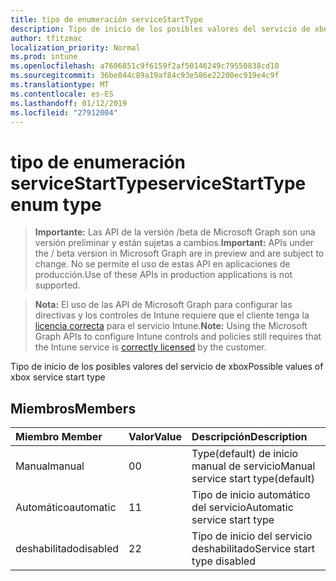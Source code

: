 ```yaml
---
title: tipo de enumeración serviceStartType
description: Tipo de inicio de los posibles valores del servicio de xbox
author: tfitzmac
localization_priority: Normal
ms.prod: intune
ms.openlocfilehash: a7606851c9f6159f2af50146249c79550838cd10
ms.sourcegitcommit: 36be044c89a19af84c93e586e22200ec919e4c9f
ms.translationtype: MT
ms.contentlocale: es-ES
ms.lasthandoff: 01/12/2019
ms.locfileid: "27912004"
---
```

# <a name="servicestarttype-enum-type"></a><span data-ttu-id="ffcbf-103">tipo de enumeración serviceStartType</span><span class="sxs-lookup"><span data-stu-id="ffcbf-103">serviceStartType enum type</span></span>

> <span data-ttu-id="ffcbf-104">**Importante:** Las API de la versión /beta de Microsoft Graph son una versión preliminar y están sujetas a cambios.</span><span class="sxs-lookup"><span data-stu-id="ffcbf-104">**Important:** APIs under the / beta version in Microsoft Graph are in preview and are subject to change.</span></span> <span data-ttu-id="ffcbf-105">No se permite el uso de estas API en aplicaciones de producción.</span><span class="sxs-lookup"><span data-stu-id="ffcbf-105">Use of these APIs in production applications is not supported.</span></span>

> <span data-ttu-id="ffcbf-106">**Nota:** El uso de las API de Microsoft Graph para configurar las directivas y los controles de Intune requiere que el cliente tenga la [licencia correcta](https://go.microsoft.com/fwlink/?linkid=839381) para el servicio Intune.</span><span class="sxs-lookup"><span data-stu-id="ffcbf-106">**Note:** Using the Microsoft Graph APIs to configure Intune controls and policies still requires that the Intune service is [correctly licensed](https://go.microsoft.com/fwlink/?linkid=839381) by the customer.</span></span>

<span data-ttu-id="ffcbf-107">Tipo de inicio de los posibles valores del servicio de xbox</span><span class="sxs-lookup"><span data-stu-id="ffcbf-107">Possible values of xbox service start type</span></span>
## <a name="members"></a><span data-ttu-id="ffcbf-108">Miembros</span><span class="sxs-lookup"><span data-stu-id="ffcbf-108">Members</span></span>
|<span data-ttu-id="ffcbf-109">Miembro	</span><span class="sxs-lookup"><span data-stu-id="ffcbf-109">Member</span></span>|<span data-ttu-id="ffcbf-110">Valor</span><span class="sxs-lookup"><span data-stu-id="ffcbf-110">Value</span></span>|<span data-ttu-id="ffcbf-111">Descripción</span><span class="sxs-lookup"><span data-stu-id="ffcbf-111">Description</span></span>|
|:---|:---|:---|
|<span data-ttu-id="ffcbf-112">Manual</span><span class="sxs-lookup"><span data-stu-id="ffcbf-112">manual</span></span>|<span data-ttu-id="ffcbf-113">0</span><span class="sxs-lookup"><span data-stu-id="ffcbf-113">0</span></span>|<span data-ttu-id="ffcbf-114">Type(default) de inicio manual de servicio</span><span class="sxs-lookup"><span data-stu-id="ffcbf-114">Manual service start type(default)</span></span>|
|<span data-ttu-id="ffcbf-115">Automático</span><span class="sxs-lookup"><span data-stu-id="ffcbf-115">automatic</span></span>|<span data-ttu-id="ffcbf-116">1</span><span class="sxs-lookup"><span data-stu-id="ffcbf-116">1</span></span>|<span data-ttu-id="ffcbf-117">Tipo de inicio automático del servicio</span><span class="sxs-lookup"><span data-stu-id="ffcbf-117">Automatic service start type</span></span>|
|<span data-ttu-id="ffcbf-118">deshabilitado</span><span class="sxs-lookup"><span data-stu-id="ffcbf-118">disabled</span></span>|<span data-ttu-id="ffcbf-119">2</span><span class="sxs-lookup"><span data-stu-id="ffcbf-119">2</span></span>|<span data-ttu-id="ffcbf-120">Tipo de inicio del servicio deshabilitado</span><span class="sxs-lookup"><span data-stu-id="ffcbf-120">Service start type disabled</span></span>|





